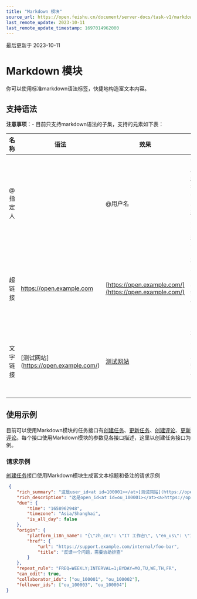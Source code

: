 ```yaml
---
title: "Markdown 模块"
source_url: https://open.feishu.cn/document/server-docs/task-v1/markdown-module
last_remote_update: 2023-10-11
last_remote_update_timestamp: 1697014962000
---
```

最后更新于 2023-10-11

# Markdown 模块
你可以使用标准markdown语法标签，快捷地构造富文本内容。

## 支持语法
**注意事项**：- 目前只支持markdown语法的子集，支持的元素如下表：

| 名称 | 语法                         | 效果        | 说明         | 可用范围        |
| --- | -------------------------   | ---------- | ----------- | --------- |
|@指定人|<at id=open_id></at><br><at id=user_id></at> | @用户名 | 注意：<br>[自定义机器人](https://open.feishu.cn/document/ukTMukTMukTM/ucTM5YjL3ETO24yNxkjN)仅支持使用open_id@人；[应用机器人](https://open.feishu.cn/document/ukTMukTMukTM/uATM04CMxQjLwEDN)则支持权限范围内的3种@人方式 | 任务标题、任务备注、任务评论 |
|超链接|<a>https://open.example.com</a>|[https://open.example.com/](https://open.example.com/)|超链接必须包含schema才能生效，目前仅支持：https、http|任务标题、任务备注、任务评论|
|文字链接|\[测试网站\](https://open.example.com/)|[测试网站](https://open.example.com/)|超链接必须包含schema才能生效，目前仅支持：https、http|任务标题、任务备注、任务评论|

## 使用示例
目前可以使用Markdown模块的任务接口有[创建任务](https://open.feishu.cn/document/uAjLw4CM/ukTMukTMukTM/reference/task-v1/task/create)、[更新任务](https://open.feishu.cn/document/uAjLw4CM/ukTMukTMukTM/reference/task-v1/task/patch)、[创建评论](https://open.feishu.cn/document/uAjLw4CM/ukTMukTMukTM/reference/task-v1/task-comment/create)、[更新评论](https://open.feishu.cn/document/uAjLw4CM/ukTMukTMukTM/reference/task-v1/task-comment/update)。每个接口使用Markdown模块的参数见各接口描述，这里以创建任务接口为例。
###  请求示例
[创建任务](https://open.feishu.cn/document/uAjLw4CM/ukTMukTMukTM/reference/task-v1/task/create)接口使用Markdown模块生成富文本标题和备注的请求示例

```json 
 {
    "rich_summary": "这是user_id<at id=100001></at>[测试网站](https://open.example.com/)",
    "rich_description": "这是open_id<at id=ou_100001></at><a>https://open.example.com/xxxx</a>",
    "due": {
        "time": "1658962948",
        "timezone": "Asia/Shanghai",
        "is_all_day": false
    },
    "origin": {
        "platform_i18n_name": "{\"zh_cn\": \"IT 工作台\", \"en_us\": \"IT Workspace\"}",
        "href": {
            "url": "https://support.example.com/internal/foo-bar",
            "title": "反馈一个问题，需要协助排查"
        }
    },
    "repeat_rule": "FREQ=WEEKLY;INTERVAL=1;BYDAY=MO,TU,WE,TH,FR",
    "can_edit": true,
    "collaborator_ids": ["ou_100001", "ou_100002"],
    "follower_ids": ["ou_100003", "ou_100004"]
}
```
